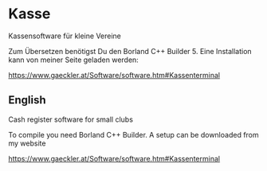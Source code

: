 # Kasse
 Kassensoftware für kleine Vereine

Zum Übersetzen benötigst Du den Borland C++ Builder 5. Eine Installation kann von meiner Seite geladen werden:

https://www.gaeckler.at/Software/software.htm#Kassenterminal

## English

Cash register software for small clubs

To compile you need Borland C++ Builder. A setup can be downloaded from my website


https://www.gaeckler.at/Software/software.htm#Kassenterminal

